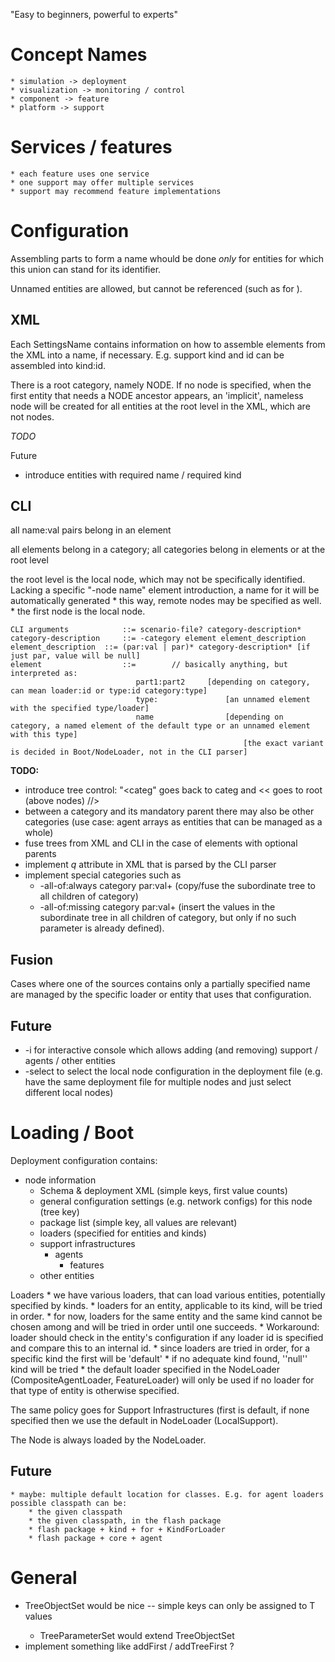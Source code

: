 
"Easy to beginners, powerful to experts"


Concept Names
=============

	* simulation -> deployment
	* visualization -> monitoring / control
	* component -> feature
	* platform -> support



Services / features
===================

	* each feature uses one service
	* one support may offer multiple services
	* support may recommend feature implementations



Configuration
=============

Assembling parts to form a name whould be done *only* for entities for which this union can stand for its identifier.

Unnamed entities are allowed, but cannot be referenced (such as for <in-context-of>).


XML
---

Each SettingsName contains information on how to assemble elements from the XML into a name, if necessary. E.g. support kind and id can be assembled into kind:id.

There is a root category, namely NODE. If no node is specified, when the first entity that needs a NODE ancestor appears, an 'implicit', nameless node will be created for all entities at the root level in the XML, which are not nodes.


*TODO*


Future
  * introduce entities with required name / required kind



CLI
---

all name:val pairs belong in an element

all elements belong in a category; all categories belong in elements or at the root level

the root level is the local node, which may not be specifically identified. Lacking a specific "-node name" element introduction, a name for it will be automatically generated
	* this way, remote nodes may be specified as well.
	* the first node is the local node.

	CLI arguments			 ::= scenario-file? category-description*
	category-description	 ::= -category element element_description
	element_description	 ::= (par:val | par)* category-description* [if just par, value will be null]
	element					 ::= 		// basically anything, but interpreted as:
								part1:part2		[depending on category, can mean loader:id or type:id category:type]
								type:				[an unnamed element with the specified type/loader]
								name				[depending on category, a named element of the default type or an unnamed element with this type]
														[the exact variant is decided in Boot/NodeLoader, not in the CLI parser]

													
**TODO:**
  * introduce tree control: "<categ" goes back to categ and << goes to root (above nodes) //>
  * between a category and its mandatory parent there may also be other categories (use case: agent arrays as entities that can be managed as a whole)
  * fuse trees from XML and CLI in the case of elements with optional parents
  * implement _q_ attribute in XML that is parsed by the CLI parser
  * implement special categories such as
    * -all-of:always category par:val+ (copy/fuse the subordinate tree to all children of category)
    * -all-of:missing category par:val+ (insert the values in the subordinate tree in all children of category, but only if no such parameter is already defined).


Fusion
------

Cases where one of the sources contains only a partially specified name are managed by the specific loader or entity that uses that configuration.


Future
------
  * -i for interactive console which allows adding (and removing) support / agents / other entities
  * -select to select the local node configuration in the deployment file (e.g. have the same deployment file for multiple nodes and just select different local nodes)



Loading / Boot
==============

Deployment configuration contains:
* node information
	* Schema & deployment XML (simple keys, first value counts)
	* general configuration settings (e.g. network configs) for this node (tree key)
	* package list (simple key, all values are relevant)
	* loaders (specified for entities and kinds)
	* support infrastructures
		* agents
			* features
	* other entities

Loaders
	* we have various loaders, that can load various entities, potentially specified by kinds.
	* loaders for an entity, applicable to its kind, will be tried in order.
		* for now, loaders for the same entity and the same kind cannot be chosen among and will be tried in order until one succeeds.
		* Workaround: loader should check in the entity's configuration if any loader id is specified and compare this to an internal id.
		* since loaders are tried in order, for a specific kind the first will be 'default'
			* if no adequate kind found, ''null'' kind will be tried
		* the default loader specified in the NodeLoader (CompositeAgentLoader, FeatureLoader) will only be used if no loader for that type of entity is otherwise specified.

The same policy goes for Support Infrastructures (first is default, if none specified then we use the default in NodeLoader (LocalSupport).

The Node is always loaded by the NodeLoader.



Future
------
	* maybe: multiple default location for classes. E.g. for agent loaders possible classpath can be:
		* the given classpath
		* the given classpath, in the flash package
		* flash package + kind + for + KindForLoader
		* flash package + core + agent 



General
=======

  * TreeObjectSet<T> would be nice -- simple keys can only be assigned to T values
    * TreeParameterSet would extend TreeObjectSet<String> 
  * implement something like addFirst / addTreeFirst ?












